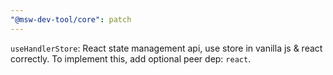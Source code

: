 ```yaml
---
"@msw-dev-tool/core": patch
---
```


`useHandlerStore`: React state management api, use store in vanilla js & react correctly. To implement this, add optional peer dep: `react`.   
